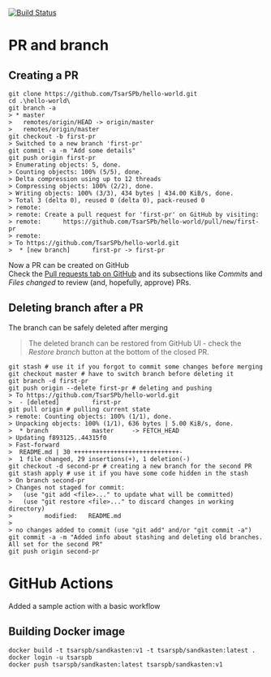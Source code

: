 [![Build Status](https://dev.azure.com/tsarangel/AzureRMPipeline/_apis/build/status/TsarSPb.hello-world?branchName=master)](https://dev.azure.com/tsarangel/AzureRMPipeline/_build/latest?definitionId=6&branchName=master)

# PR and branch

## Creating a PR
```
git clone https://github.com/TsarSPb/hello-world.git
cd .\hello-world\
git branch -a
> * master
>   remotes/origin/HEAD -> origin/master
>   remotes/origin/master
git checkout -b first-pr
> Switched to a new branch 'first-pr'
git commit -a -m "Add some details"
git push origin first-pr
> Enumerating objects: 5, done.
> Counting objects: 100% (5/5), done.
> Delta compression using up to 12 threads
> Compressing objects: 100% (2/2), done.
> Writing objects: 100% (3/3), 434 bytes | 434.00 KiB/s, done.
> Total 3 (delta 0), reused 0 (delta 0), pack-reused 0
> remote: 
> remote: Create a pull request for 'first-pr' on GitHub by visiting:
> remote:      https://github.com/TsarSPb/hello-world/pull/new/first-pr
> remote:
> To https://github.com/TsarSPb/hello-world.git
>  * [new branch]      first-pr -> first-pr
```
Now a PR can be created on GitHub  
Check the [Pull requests tab on GitHub](https://github.com/TsarSPb/hello-world/pulls) and its subsections like *Commits* and *Files changed* to review (and, hopefully, approve) PRs.

## Deleting branch after a PR
The branch can be safely deleted after merging
> The deleted branch can be restored from GitHub UI - check the *Restore branch* button at the bottom of the closed PR.
```
git stash # use it if you forgot to commit some changes before merging
git checkout master # have to switch branch before deleting it
git branch -d first-pr 
git push origin --delete first-pr # deleting and pushing
> To https://github.com/TsarSPb/hello-world.git
>  - [deleted]         first-pr
git pull origin # pulling current state
> remote: Counting objects: 100% (1/1), done.
> Unpacking objects: 100% (1/1), 636 bytes | 5.00 KiB/s, done.
>  * branch            master     -> FETCH_HEAD
> Updating f893125..44315f0
> Fast-forward
>  README.md | 30 +++++++++++++++++++++++++++++-
>  1 file changed, 29 insertions(+), 1 deletion(-)
git checkout -d second-pr # creating a new branch for the second PR
git stash apply # use it if you have some code hidden in the stash
> On branch second-pr
> Changes not staged for commit:
>   (use "git add <file>..." to update what will be committed)
>   (use "git restore <file>..." to discard changes in working directory)
>         modified:   README.md
> 
> no changes added to commit (use "git add" and/or "git commit -a")
git commit -a -m "Added info about stashing and deleting old branches. All set for the second PR"
git push origin second-pr
```

# GitHub Actions
Added a sample action with a basic workflow

## Building Docker image
```
docker build -t tsarspb/sandkasten:v1 -t tsarspb/sandkasten:latest .
docker login -u tsarspb
docker push tsarspb/sandkasten:latest tsarspb/sandkasten:v1
```
